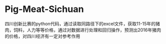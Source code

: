 # Pig-Meat-Sichuan
四川创新比赛的python代码，通过读取同路径下的excel文件，获取11-15年的猪肉，饲料，人力等等价格，通过对数据进行处理和回归操作，预测出2016年猪肉的价格，对四川经济有一定对参考作用
